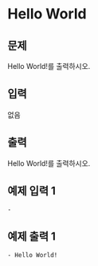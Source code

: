 # Hello World

## 문제
Hello World!를 출력하시오.

## 입력
없음

## 출력
Hello World!를 출력하시오.

## 예제 입력 1
	- 

## 예제 출력 1
	- Hello World!